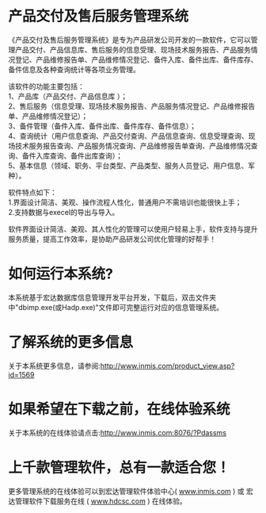 # 产品交付及售后服务管理系统

《产品交付及售后服务管理系统》是专为产品研发公司开发的一款软件，它可以管理产品交付、产品信息库、售后服务的信息受理、现场技术服务报告、产品服务情况登记、产品维修报告单、产品维修情况登记、备件入库、备件出库、备件库存、备件信息及各种查询统计等各项业务管理。

 该软件的功能主要包括：   
 1、产品库（产品交付、产品信息库 ）；   
 2、售后服务（信息受理、现场技术服务报告、产品服务情况登记、产品维修报告单、产品维修情况登记）；   
 3、备件管理（备件入库、备件出库、备件库存、备件信息）；   
 4、查询统计（用户信息查询、产品交付查询、产品信息查询、信息受理查询、现场技术服务报告查询、产品服务情况查询、产品维修报告单查询、产品维修情况查询、备件入库查询、备件出库查询）；   
 5、基本信息（领域、职务、平台类型、产品类型、服务人员登记、用户信息、军种）。 
 
 软件特点如下：   
 1.界面设计简洁、美观、操作流程人性化，普通用户不需培训也能很快上手；   
 2.支持数据与execel的导出与导入。
 
 软件界面设计简洁、美观、其人性化的管理可以使用户轻易上手，软件支持与提升服务质量，提高工作效率，是协助产品研发公司优化管理的好帮手！

# 如何运行本系统?

本系统基于宏达数据库信息管理开发平台开发，下载后，双击文件夹中"dbimp.exe(或Hadp.exe)"文件即可完整运行对应的信息管理系统。

# 了解系统的更多信息

关于本系统更多信息，请参阅:http://www.inmis.com/product_view.asp?id=1569

# 如果希望在下载之前，在线体验系统

关于本系统的在线体验请点击:http://www.inmis.com:8076/?Pdassms

# 上千款管理软件，总有一款适合您！

更多管理系统的在线体验可以到宏达管理软件体验中心( www.inmis.com ) 或 宏达管理软件下载服务在线 ( www.hdcsc.com ) 在线体验。

